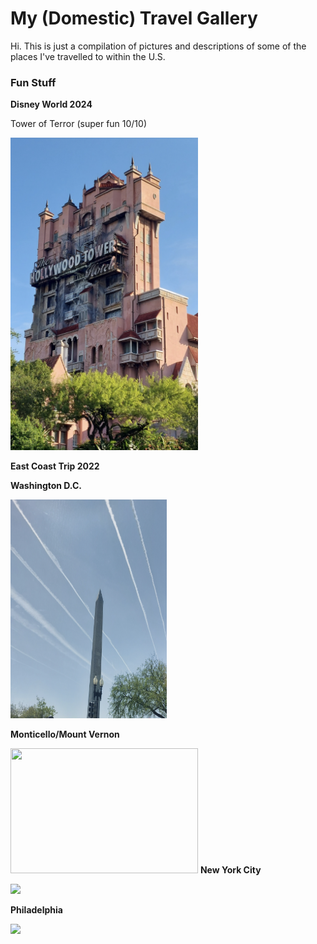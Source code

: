 <!DOCTYPE html>
<html>

<body> 
<h1> <B> My (Domestic) Travel Gallery </B> </h1>
<p> Hi. This is just a compilation of pictures and descriptions of some of the places I've travelled to within the U.S. </p>
 </body>

<body> 
<h3> Fun Stuff </h3>
<p> <b> Disney World 2024 </b> </p>
 <p> Tower of Terror (super fun 10/10) </p>
  <img src=tot.png width="300" height="500">
<p> <b> East Coast Trip 2022 </b> </p>
       <p> <b> Washington D.C. </b> </p>
            <img src=WashingtonMonument.jpeg width="250" height="350">
       <p> <b> Monticello/Mount Vernon </b> </p>
            <img src=Monticello.png width="300" height="200"
       <p> <b> New York City </b> </p>
            <img src= width="300" height="200">
       <p> <b> Philadelphia </b> </p>
            <img src= width="300" height="250">
 </body>
 
</html>
